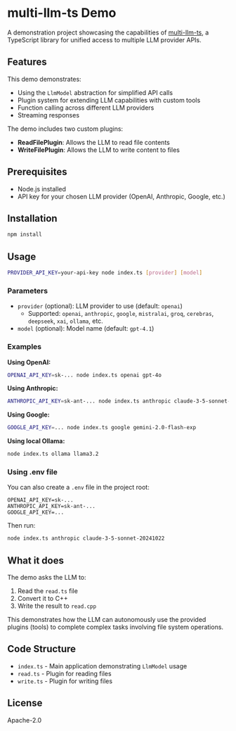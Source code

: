 # multi-llm-ts Demo

A demonstration project showcasing the capabilities of [multi-llm-ts](https://github.com/nbonamy/multi-llm-ts), a TypeScript library for unified access to multiple LLM provider APIs.

## Features

This demo demonstrates:
- Using the `LlmModel` abstraction for simplified API calls
- Plugin system for extending LLM capabilities with custom tools
- Function calling across different LLM providers
- Streaming responses

The demo includes two custom plugins:
- **ReadFilePlugin**: Allows the LLM to read file contents
- **WriteFilePlugin**: Allows the LLM to write content to files

## Prerequisites

- Node.js installed
- API key for your chosen LLM provider (OpenAI, Anthropic, Google, etc.)

## Installation

```bash
npm install
```

## Usage

```bash
PROVIDER_API_KEY=your-api-key node index.ts [provider] [model]
```

### Parameters

- `provider` (optional): LLM provider to use (default: `openai`)
  - Supported: `openai`, `anthropic`, `google`, `mistralai`, `groq`, `cerebras`, `deepseek`, `xai`, `ollama`, etc.
- `model` (optional): Model name (default: `gpt-4.1`)

### Examples

**Using OpenAI:**
```bash
OPENAI_API_KEY=sk-... node index.ts openai gpt-4o
```

**Using Anthropic:**
```bash
ANTHROPIC_API_KEY=sk-ant-... node index.ts anthropic claude-3-5-sonnet-20241022
```

**Using Google:**
```bash
GOOGLE_API_KEY=... node index.ts google gemini-2.0-flash-exp
```

**Using local Ollama:**
```bash
node index.ts ollama llama3.2
```

### Using .env file

You can also create a `.env` file in the project root:

```env
OPENAI_API_KEY=sk-...
ANTHROPIC_API_KEY=sk-ant-...
GOOGLE_API_KEY=...
```

Then run:
```bash
node index.ts anthropic claude-3-5-sonnet-20241022
```

## What it does

The demo asks the LLM to:
1. Read the `read.ts` file
2. Convert it to C++
3. Write the result to `read.cpp`

This demonstrates how the LLM can autonomously use the provided plugins (tools) to complete complex tasks involving file system operations.

## Code Structure

- `index.ts` - Main application demonstrating `LlmModel` usage
- `read.ts` - Plugin for reading files
- `write.ts` - Plugin for writing files

## License

Apache-2.0

